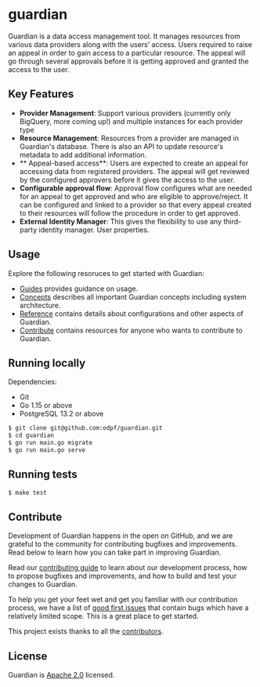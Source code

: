 # guardian

Guardian is a data access management tool. It manages resources from various data providers along with the users’ access. Users required to raise an appeal in order to gain access to a particular resource. The appeal will go through several approvals before it is getting approved and granted the access to the user.

## Key Features

- **Provider Management**: Support various providers (currently only BigQuery, more coming up!) and multiple instances for each provider type
- **Resource Management**: Resources from a provider are managed in Guardian's database. There is also an API to update resource's metadata to add additional information.
- ** Appeal-based access**: Users are expected to create an appeal for accessing data from registered providers. The appeal will get reviewed by the configured approvers before it gives the access to the user.
- **Configurable approval flow**: Approval flow configures what are needed for an appeal to get approved and who are eligible to approve/reject. It can be configured and linked to a provider so that every appeal created to their resources will follow the procedure in order to get approved.
- **External Identity Manager**: This gives the flexibility to use any third-party identity manager. User properties.

## Usage

Explore the following resoruces to get started with Guardian:
- [Guides](docs/guides) provides guidance on usage.
- [Concepts](docs/concepts) describes all important Guardian concepts including system architecture.
- [Reference](docs/reference) contains details about configurations and other aspects of Guardian.
- [Contribute](docs/contribute/contribution.md) contains resources for anyone who wants to contribute to Guardian.

## Running locally

Dependencies:
- Git 
- Go 1.15 or above
- PostgreSQL 13.2 or above

```sh
$ git clone git@github.com:odpf/guardian.git
$ cd guardian
$ go run main.go migrate
$ go run main.go serve
```

## Running tests

```sh
$ make test
```

## Contribute

Development of Guardian happens in the open on GitHub, and we are grateful to the community for contributing bugfixes and
improvements. Read below to learn how you can take part in improving Guardian.

Read our [contributing guide](docs/contribute/contribution.md) to learn about our development process, how to propose
bugfixes and improvements, and how to build and test your changes to Guardian.

To help you get your feet wet and get you familiar with our contribution process, we have a list of
[good first issues](https://github.com/odpf/guardian/labels/good%20first%20issue) that contain bugs which have a relatively
limited scope. This is a great place to get started.

This project exists thanks to all the [contributors](https://github.com/odpf/guardian/graphs/contributors).

## License

Guardian is [Apache 2.0](LICENSE) licensed.
